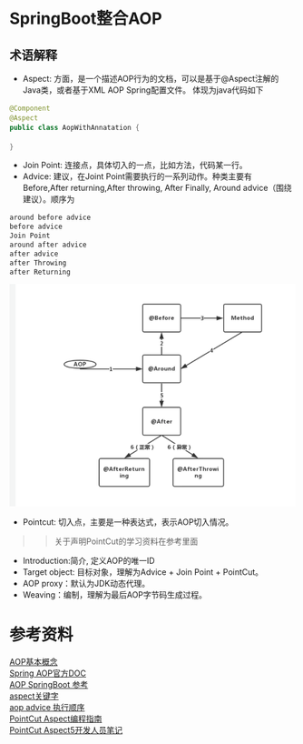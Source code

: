 # SpringBoot整合AOP
## 术语解释
- Aspect: 方面，是一个描述AOP行为的文档，可以是基于@Aspect注解的Java类，或者基于XML AOP Spring配置文件。 体现为java代码如下
```java
@Component
@Aspect
public class AopWithAnnatation {
   
}
```
- Join Point: 连接点，具体切入的一点，比如方法，代码某一行。
- Advice: 建议，在Joint Point需要执行的一系列动作。种类主要有 Before,After returning,After throwing, After Finally, Around advice（围绕建议）。顺序为
```text
around before advice
before advice
Join Point
around after advice
after advice
after Throwing
after Returning
```
![](.README_images/f3a051ef.png)
- Pointcut: 切入点，主要是一种表达式，表示AOP切入情况。
>> 关于声明PointCut的学习资料在参考里面
- Introduction:简介, 定义AOP的唯一ID
- Target object: 目标对象，理解为Advice + Join Point + PointCut。
- AOP proxy：默认为JDK动态代理。
- Weaving：编制，理解为最后AOP字节码生成过程。


# 参考资料
[AOP基本概念](https://www.jianshu.com/p/e6909b4e5d11)  
[Spring AOP官方DOC](https://docs.spring.io/spring-framework/docs/current/spring-framework-reference/core.html#aop-introduction-defn)    
[AOP SpringBoot 参考](https://juejin.im/post/6844903766035005453)  
[aspect关键字](https://my.oschina.net/itblog/blog/208067)      
[aop advice 执行顺序](https://juejin.im/post/6844903969433583624)   
[PointCut Aspect编程指南](https://www.eclipse.org/aspectj/doc/released/progguide/index.html)  
[PointCut Aspect5开发人员笔记](https://www.eclipse.org/aspectj/doc/released/adk15notebook/index.html)
